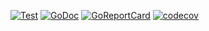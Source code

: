 [![Test](https://github.com/zjc17/mgcache/actions/workflows/go.yml/badge.svg?branch=master)](https://github.com/zjc17/mgcache/actions/workflows/go.yml)
[![GoDoc](https://godoc.org/github.com/zjc17/mgcache?status.png)](https://godoc.org/github.com/zjc17/mgcache)
[![GoReportCard](https://goreportcard.com/badge/github.com/zjc17/mgcache)](https://goreportcard.com/report/github.com/zjc17/mgcache)
[![codecov](https://codecov.io/gh/zjc17/mgcache/branch/master/graph/badge.svg)](https://codecov.io/gh/zjc17/mgcache)